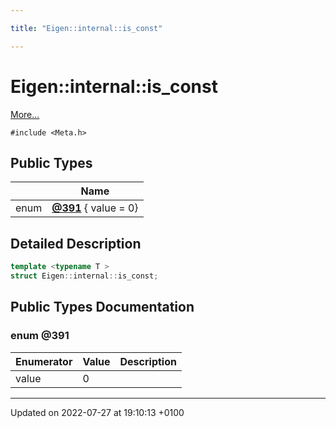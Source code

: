 ```yaml
---

title: "Eigen::internal::is_const"

---
```


# Eigen::internal::is_const



 [More...](#detailed-description)


`#include <Meta.h>`

## Public Types

|                | Name           |
| -------------- | -------------- |
| enum| **[@391](http://example.org/classes/structeigen_1_1internal_1_1is__const/#enum-@391)** { value = 0} |

## Detailed Description

```cpp
template <typename T >
struct Eigen::internal::is_const;
```

## Public Types Documentation

### enum @391

| Enumerator | Value | Description |
| ---------- | ----- | ----------- |
| value | 0|   |




-------------------------------

Updated on 2022-07-27 at 19:10:13 +0100